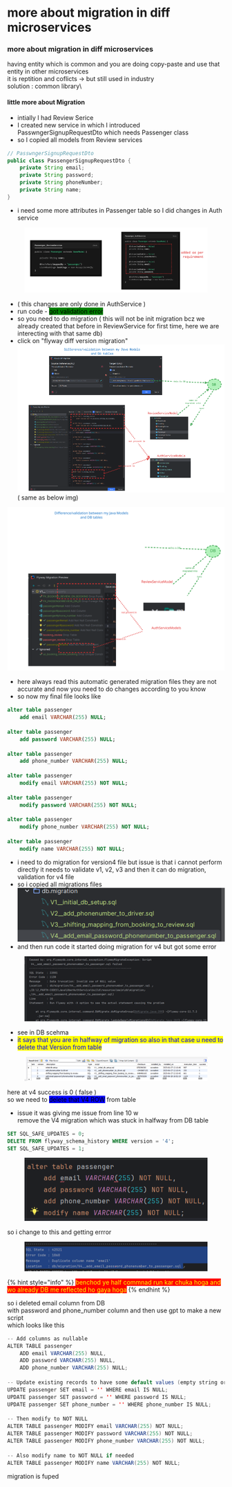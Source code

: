 # more about migration in diff microservices

### more about migration in diff microservices

having entity which is common and you are doing copy-paste and use that entity in other microservices\
it is reptition and coflicts -> but still used in industry\
solution : common library\


#### little more about Migration

* intially I had Review Serice
* I created new service in which I introduced PasswngerSignupRequestDto which needs Passenger class
* so I copied all models from Review services

```java
// PasswngerSignupRequestDto 
public class PassengerSignupRequestDto {
    private String email;
    private String password;
    private String phoneNumber;
    private String name;
}
```

* i need some more attributes in Passenger table so I did changes in Auth service

<figure><img src=".gitbook/assets/image.png" alt=""><figcaption></figcaption></figure>

* ( this changes are only done in AuthService )
* run code - <mark style="background-color:green;">got validation error</mark>
* so you need to do migration  ( this will not be init migration bcz we already created that before in ReviewService for first time, here we are interecting with that same db)
* click on "flyway diff version migration" \
  &#x20;![](<.gitbook/assets/image (3).png>) ( same as below img)

<img src=".gitbook/assets/file.excalidraw.svg" alt="" class="gitbook-drawing">

* here always read this automatic generated migration files they are not accurate and now you need to do changes according to you know
* so now my final file looks like

```sql
alter table passenger
    add email VARCHAR(255) NULL;

alter table passenger
    add password VARCHAR(255) NULL;

alter table passenger
    add phone_number VARCHAR(255) NULL;

alter table passenger
    modify email VARCHAR(255) NOT NULL;

alter table passenger
    modify password VARCHAR(255) NOT NULL;

alter table passenger
    modify phone_number VARCHAR(255) NOT NULL;

alter table passenger
    modify name VARCHAR(255) NOT NULL;
```

* i need to do migration for version4  file but issue is that i cannot perform directly it needs to validate v1, v2, v3 and then it can do migration, validation for v4 file
* so i copied all migrations files\
  ![](<.gitbook/assets/image (31).png>)
* and then run code it started doing migration for v4 but got some error

<figure><img src=".gitbook/assets/image (30).png" alt=""><figcaption></figcaption></figure>

* see in DB scehma&#x20;
* <mark style="color:blue;background-color:yellow;">it says that you are in halfway of migration so also in that case u need to delete that Version from table</mark>

<figure><img src=".gitbook/assets/image (32).png" alt=""><figcaption></figcaption></figure>

here at v4 success is 0 ( false )\
so we need to <mark style="background-color:blue;">delete  that V4 ROW</mark> from table

* issue it was giving me issue from line 10 w\
  remove the V4 migration which was stuck in halfway from DB table

```sql
SET SQL_SAFE_UPDATES = 0;
DELETE FROM flyway_schema_history WHERE version = '4';
SET SQL_SAFE_UPDATES = 1;
```

<figure><img src=".gitbook/assets/image (33).png" alt=""><figcaption></figcaption></figure>

so i change to this and getting errror

<figure><img src=".gitbook/assets/image (5).png" alt=""><figcaption></figcaption></figure>

{% hint style="info" %}
<mark style="color:yellow;background-color:red;">benchod ye half commnad run kar chuka hoga and wo already DB me reflected ho gaya hoga</mark>
{% endhint %}

so i deleted email column from DB\
with password and phone\_number column and then use gpt to make a new script\
which looks like this

```java
-- Add columns as nullable
ALTER TABLE passenger
    ADD email VARCHAR(255) NULL,
    ADD password VARCHAR(255) NULL,
    ADD phone_number VARCHAR(255) NULL;

-- Update existing records to have some default values (empty string or placeholder)
UPDATE passenger SET email = '' WHERE email IS NULL;
UPDATE passenger SET password = '' WHERE password IS NULL;
UPDATE passenger SET phone_number = '' WHERE phone_number IS NULL;

-- Then modify to NOT NULL
ALTER TABLE passenger MODIFY email VARCHAR(255) NOT NULL;
ALTER TABLE passenger MODIFY password VARCHAR(255) NOT NULL;
ALTER TABLE passenger MODIFY phone_number VARCHAR(255) NOT NULL;

-- Also modify name to NOT NULL if needed
ALTER TABLE passenger MODIFY name VARCHAR(255) NOT NULL;

```

migration is fuped



